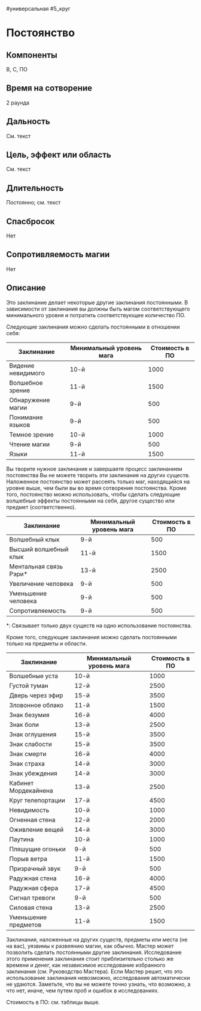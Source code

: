 #универсальная
#5_круг
# Постоянство

## Компоненты
В, С, ПО

## Время на сотворение
2 раунда

## Дальность
См. текст

## Цель, эффект или область
См. текст

## Длительность
Постоянно; см. текст

## Спасбросок
Нет

## Сопротивляемость магии
Нет

## Описание
Это заклинание делает некоторые другие заклинания постоянными. В зависимости от заклинания вы должны быть магом соответствующего минимального уровня и потратить соответствующее количество ПО.

Следующие заклинания можно сделать постоянными в отношении себя:

|**Заклинание**|**Минимальный уровень мага**|**Стоимость в ПО**|
|----------|------------------------|--------------|
|Видение невидимого|10-й|1000|
|Волшебное зрение|11-й|1500|
|Обнаружение магии|9-й|500|
|Понимание языков|9-й|500|
|Темное зрение|10-й|1000|
|Чтение магии|9-й|500|
|Языки|11-й|1500|

Вы творите нужное заклинание и завершаете процесс заклинанием постоянства Вы не можете творить эти заклинания на других существ. Наложенное постоянство может рассеять только маг, находящийся на уровне выше, чем были вы во время сотворения постоянства. Кроме того, постоянство можно использовать, чтобы сделать следующие волшебные эффекты постоянными на себя, другое существо или предмет (соответственно).

|**Заклинание**|**Минимальный уровень мага**|**Стоимость в ПО**|
|----------|------------------------|--------------|
|Волшебный клык|9-й|500|
|Высший волшебный клык|11-й|1500|
|Ментальная связь Рэри*|13-й|2500|
|Увеличение человека|9-й|500|
|Уменьшение человека|9-й|500|
|Сопротивляемость|9-й|500|

*: Связывает только двух существ на одно использование постоянства.

Кроме того, следующие заклинания можно сделать постоянными только на предметы и области.

|**Заклинание**|**Минимальный уровень мага**|**Стоимость в ПО**|
|----------|------------------------|--------------|
|Волшебные уста|10-й|1000|
|Густой туман|12-й|2500|
|Дверь через эфир|15-й|3500|
|Зловонное облако|11-й|1500|
|Знак безумия|16-й|4000|
|Знак боли|13-й|2500|
|Знак оглушения|15-й|3500|
|Знак слабости|15-й|3500|
|Знак смерти|16-й|4000|
|Знак страха|14-й|3000|
|Знак убеждения|14-й|3000|
|Кабинет Мордекайнена|13-й|2500|
|Круг телепортации|17-й|4500|
|Невидимость|10-й|1000|
|Огненная стена|12-й|2000|
|Оживление вещей|14-й|3000|
|Паутина|10-й|1000|
|Пляшущие огоньки|9-й|500|
|Порыв ветра|11-й|1500|
|Призрачный звук|9-й|500|
|Радужная стена|16-й|4000|
|Радужная сфера|17-й|4500|
|Сигнал тревоги|9-й|500|
|Силовая стена|13-й|2500|
|Уменьшение предметов|11-й|1500|

Заклинания, наложенные на других существ, предметы или места (не на вас), уязвимы к развеянию магии, как обычно. Мастер может позволить сделать постоянными другие заклинания. Исследование этого применения заклинания стоит приблизительно столько же времени и денег, как независимое исследование избранного заклинания (см. Руководство Мастера). Если Мастер решит, что это использование заклинания невозможно, исследования автоматически не удаются. Заметьте, что вы не можете точно узнать, что возможно, а что нет, иначе, чем путем проб и ошибок в исследованиях.

Стоимость в ПО: см. таблицы выше.